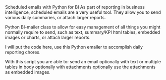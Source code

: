 Scheduled emails with Python for BI
As part of reporting in business intelligence, scheduled emails are a very useful tool. They allow you to send various daily summaries, or attach larger reports.

Python BI-mailer class to allow for easy management of all things you might normally require to send, such as text, summary/KPI html tables, embedded images or charts, or attach larger reports.

I will put the code here, use this Python emailer to accomplish daily reporting chores.

With this script you are able to:
send an email
optionally with text or multiple tables in body
optionally with attachments
optionally use the attachments as embedded images.
